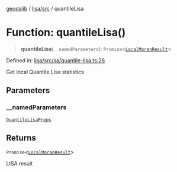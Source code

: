 [geodalib](../../../modules.md) / [lisa/src](../index.md) / quantileLisa

# Function: quantileLisa()

> **quantileLisa**(`__namedParameters`): `Promise`\<[`LocalMoranResult`](../type-aliases/LocalMoranResult.md)\>

Defined in: [lisa/src/sa/quantile-lisa.ts:26](https://github.com/GeoDaCenter/geoda-lib/blob/fd732718ef3d9fb5e87d0aa5ef9ee659a7cf3f31/js/packages/lisa/src/sa/quantile-lisa.ts#L26)

Get local Quantile Lisa statistics

## Parameters

### \_\_namedParameters

[`QuantileLisaProps`](../type-aliases/QuantileLisaProps.md)

## Returns

`Promise`\<[`LocalMoranResult`](../type-aliases/LocalMoranResult.md)\>

LISA result
